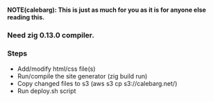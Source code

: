 #### NOTE(calebarg): This is just as much for you as it is for anyone else reading this.

### Need zig 0.13.0 compiler.

### Steps

- Add/modify html/css file(s)
- Run/compile the site generator (zig build run)
- Copy changed files to s3 (aws s3 cp <file> s3://calebarg.net/<file>)
- Run deploy.sh script

